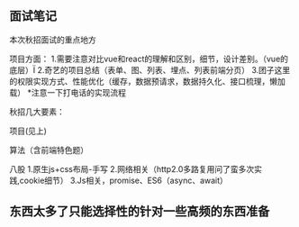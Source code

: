 ## 面试笔记
本次秋招面试的重点地方

项目方面：
1.需要注意对比vue和react的理解和区别，细节，设计差别。（vue的底层）Ï
2.奇艺的项目总结（表单、图、列表、埋点、列表前端分页）
3.团子这里的权限实现方式、性能优化（缓存，数据预请求，数据持久化、接口梳理，懒加载）
*注意一下打电话的实现流程


秋招几大要素：

项目(见上)

算法（含前端特色题）

八股
1.原生js+css布局-手写
2.网络相关（http2.0多路复用问了蛮多次实践,cookie细节）
3.Js相关，promise、ES6（async、await）

## 东西太多了只能选择性的针对一些高频的东西准备